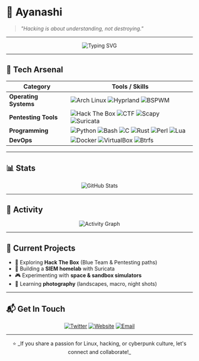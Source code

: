 # 👾 **Ayanashi**

> _"Hacking is about understanding, not destroying."_

---

<div align="center">
  <img src="https://readme-typing-svg.herokuapp.com?font=Fira+Code&size=30&duration=4000&pause=1000&color=F70000&width=500&lines=Self-taught+Pentester;Arch+Linux+Enthusiast;Homelab+Builder" alt="Typing SVG" />
</div>

---

## 🧰 **Tech Arsenal**

| **Category**            | **Tools / Skills**                                                                                                          |
|-------------------------|----------------------------------------------------------------------------------------------------------------------------|
| **Operating Systems**   | ![Arch Linux](https://img.shields.io/badge/Arch_Linux-1793D1?style=for-the-badge&logo=arch-linux&logoColor=white) ![Hyprland](https://img.shields.io/badge/Hyprland-%23000000.svg?style=for-the-badge&logo=linux&logoColor=white) ![BSPWM](https://img.shields.io/badge/BSPWM-%23000000.svg?style=for-the-badge&logo=linux&logoColor=white) |
| **Pentesting Tools**    | ![Hack The Box](https://img.shields.io/badge/Hack_The_Box-111927?style=for-the-badge&logo=hack-the-box&logoColor=9FEF00) ![CTF](https://img.shields.io/badge/CTFs-%23E44D26.svg?style=for-the-badge&logo=hackerone&logoColor=white) ![Scapy](https://img.shields.io/badge/Scapy-%231572B6.svg?style=for-the-badge&logo=python&logoColor=yellow) ![Suricata](https://img.shields.io/badge/Suricata-%23FF6C37.svg?style=for-the-badge&logo=suricata&logoColor=white) |
| **Programming**         | ![Python](https://img.shields.io/badge/Python-3776AB?style=for-the-badge&logo=python&logoColor=white) ![Bash](https://img.shields.io/badge/Bash-4EAA25?style=for-the-badge&logo=gnu-bash&logoColor=white) ![C](https://img.shields.io/badge/C-%2300599C.svg?style=for-the-badge&logo=c&logoColor=white) ![Rust](https://img.shields.io/badge/Rust-%23000000.svg?style=for-the-badge&logo=rust&logoColor=white) ![Perl](https://img.shields.io/badge/Perl-39457E?style=for-the-badge&logo=perl&logoColor=white) ![Lua](https://img.shields.io/badge/Lua-2C2D72?style=for-the-badge&logo=lua&logoColor=white) |
| **DevOps**              | ![Docker](https://img.shields.io/badge/Docker-%230db7ed.svg?style=for-the-badge&logo=docker&logoColor=white) ![VirtualBox](https://img.shields.io/badge/VirtualBox-%23183A61.svg?style=for-the-badge&logo=virtualbox&logoColor=white) ![Btrfs](https://img.shields.io/badge/Btrfs-%23CDCDCD.svg?style=for-the-badge&logo=linux&logoColor=black) |

---

## 📊 **Stats**

<div align="center">
  <img src="https://github-readme-stats.vercel.app/api?username=Ayanashi&show_icons=true&theme=radical&include_all_commits=true&count_private=true" alt="GitHub Stats" />
</div>
<!--START_SECTION:waka-->

<!--END_SECTION:waka-->
---

## 🌟 **Activity**

<div align="center">
  <img src="https://github-readme-activity-graph.vercel.app/graph?username=Ayanashi&theme=radical" alt="Activity Graph" />
</div>

---

## 🚀 **Current Projects**

- 🧪 Exploring **Hack The Box** (Blue Team & Pentesting paths)  
- 📡 Building a **SIEM homelab** with Suricata  
- 🎮 Experimenting with **space & sandbox simulators**  
- 🎨 Learning **photography** (landscapes, macro, night shots)  

---

## 📬 **Get In Touch**

<div align="center">
  <a href="https://twitter.com/YourHandle" target="_blank"><img src="https://img.shields.io/badge/Twitter-%231DA1F2.svg?style=for-the-badge&logo=Twitter&logoColor=white" alt="Twitter" /></a>
  <a href="https://yourwebsite.com" target="_blank"><img src="https://img.shields.io/badge/Website-%23FF5722.svg?style=for-the-badge&logo=Google-Chrome&logoColor=white" alt="Website" /></a>
  <a href="mailto:your.email@example.com" target="_blank"><img src="https://img.shields.io/badge/Email-D14836?style=for-the-badge&logo=gmail&logoColor=white" alt="Email" /></a>
</div>

---

<div align="center">
  ⭐️ _If you share a passion for Linux, hacking, or cyberpunk culture, let's connect and collaborate!_
</div>
